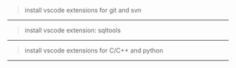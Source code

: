 > install vscode extensions for git and svn
---
> install vscode extension: sqltools
---
> install vscode extensions for C/C++ and python
---
